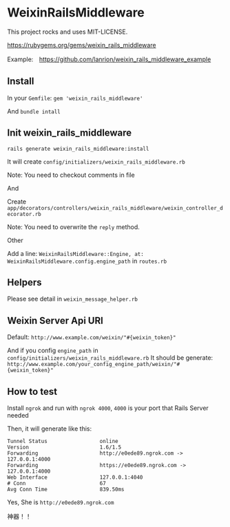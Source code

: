 # WeixinRailsMiddleware

This project rocks and uses MIT-LICENSE.

https://rubygems.org/gems/weixin_rails_middleware

Example:　https://github.com/lanrion/weixin_rails_middleware_example

## Install

  In your `Gemfile`: `gem 'weixin_rails_middleware'`

  And `bundle intall`

## Init weixin_rails_middleware

  `rails generate weixin_rails_middleware:install`

  It will create `config/initializers/weixin_rails_middleware.rb`

  Note: You need to checkout comments in file

  And

  Create `app/decorators/controllers/weixin_rails_middleware/weixin_controller_decorator.rb`

  Note: You need to overwrite the `reply` method.

  Other

  Add a line: `WeixinRailsMiddleware::Engine, at: WeixinRailsMiddleware.config.engine_path` in `routes.rb`

## Helpers

  Please see detail in `weixin_message_helper.rb`

## Weixin Server Api URl
  Default: `http://www.example.com/weixin/"#{weixin_token}"`

  And if you config `engine_path` in `config/initializers/weixin_rails_middleware.rb`
  It should be generate: `http://www.example.com/your_config_engine_path/weixin/"#{weixin_token}"`

## How to test
  Install `ngrok` and run with `ngrok 4000`, `4000` is your port that Rails Server needed

  Then, it will generate like this:

  ```
  Tunnel Status                 online
  Version                       1.6/1.5
  Forwarding                    http://e0ede89.ngrok.com -> 127.0.0.1:4000
  Forwarding                    https://e0ede89.ngrok.com -> 127.0.0.1:4000
  Web Interface                 127.0.0.1:4040
  # Conn                        67
  Avg Conn Time                 839.50ms

  ```

  Yes, She is `http://e0ede89.ngrok.com`

  神器！！
